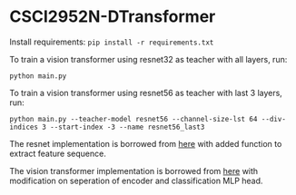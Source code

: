 # CSCI2952N-DTransformer

Install requirements:
`pip install -r requirements.txt`

To train a vision transformer using resnet32 as teacher with all layers, run: 

`python main.py`

To train a vision transformer using resnet56 as teacher with last 3 layers, run:

`python main.py --teacher-model resnet56 --channel-size-lst 64 --div-indices 3 --start-index -3 --name resnet56_last3`


The resnet implementation is borrowed from [here](https://github.com/akamaster/pytorch_resnet_cifar10) with added function to extract feature sequence.

The vision transformer implementation is borrowed from [here](https://github.com/lucidrains/vit-pytorch) with modification on seperation of encoder and classification MLP head.

